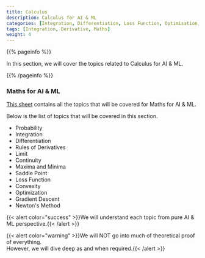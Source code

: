```yaml
---
title: Calculus
description: Calculus for AI & ML
categories: [Integration, Differentiation, Loss Function, Optimisation, Gradient Descent]
tags: [Integration, Derivative, Maths]
weight: 4
---
```


{{% pageinfo %}}

In this section, we will cover the topics related to Calculus for AI & ML.

{{% /pageinfo %}}

###  Maths for AI & ML
[This sheet](https://docs.google.com/spreadsheets/d/1NUv9DrXJcFZs0SGHiLo8GSyCP58nR2_1lD1YDGzwC1A/edit?gid=801046905#gid=801046905) contains all the topics that will be covered for Maths for AI & ML.

Below is the list of topics that will be covered in this section.
-  Probability
- Integration
- Differentiation
- Rules of Derivatives
- Limit
- Continuity
- Maxima and Minima
- Saddle Point
- Loss Function
- Convexity
- Optimization
- Gradient Descent
- Newton's Method

{{< alert color="success" >}}We will understand each topic from pure AI & ML perspective.{{< /alert >}}

{{< alert color="warning" >}}We will NOT go into much of theoretical proof of everything. <br> However, we will dive deep as and when required.{{< /alert >}}